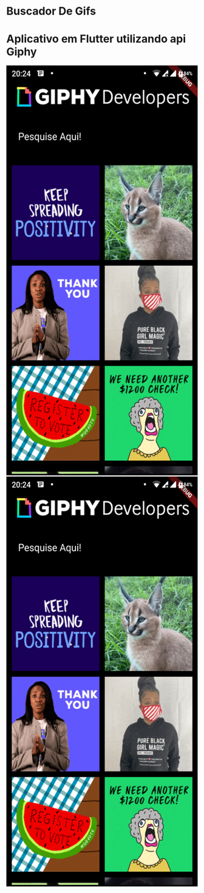 # Buscador De Gifs

# Aplicativo em Flutter utilizando api Giphy

<img src="https://raw.githubusercontent.com/emersonsmp/Flutter/master/buscador_gifs/images/Screenshot_20200702-202420.png" alt="alt text" width="540" height="1079"><img src="https://raw.githubusercontent.com/emersonsmp/Flutter/master/buscador_gifs/images/Screenshot_20200702-202420.png" alt="alt text" width="540" height="1079">
